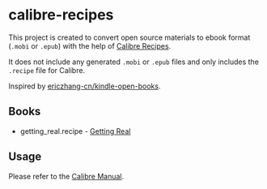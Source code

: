# calibre-recipes

This project is created to convert open source materials to ebook format (`.mobi` or `.epub`) with the help of [Calibre Recipes](https://manual.calibre-ebook.com/news.html). 

It does not include any generated `.mobi` or `.epub` files and only includes the `.recipe` file for Calibre.

Inspired by [ericzhang-cn/kindle-open-books](https://github.com/ericzhang-cn/kindle-open-books).

## Books

+ getting_real.recipe - [Getting Real](https://basecamp.com/gettingreal)

## Usage

Please refer to the [Calibre Manual](https://manual.calibre-ebook.com/news.html).
